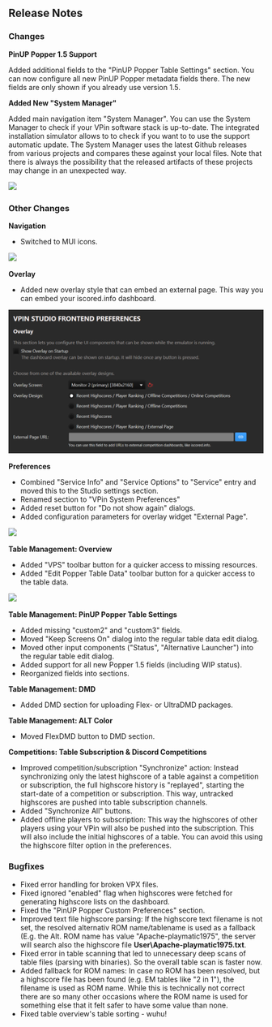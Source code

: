 ## Release Notes


### Changes

**PinUP Popper 1.5 Support**

Added additional fields to the "PinUP Popper Table Settings" section. You can now configure all new PinUP Popper metadata fields there. The new fields are only shown if you already use version 1.5.

**Added New "System Manager"**

Added main navigation item "System Manager". You can use the System Manager to check if your VPin software stack is up-to-date.
The integrated installation simulator allows to to check if you want to to use the support automatic update.
The System Manager uses the latest Github releases from various projects and compares these against your local files.
Note that there is always the possibility that the released artifacts of these projects may change in an unexpected way.


<img src="https://github.com/syd711/vpin-studio/blob/main/documentation/alx/overview.png?raw=true" width="800" />

### Other Changes

**Navigation**

- Switched to MUI icons.

<img src="https://github.com/syd711/vpin-studio/blob/main/documentation/releases/2.3.0/mui.png?raw=true" width="50" />

**Overlay**

- Added new overlay style that can embed an external page. This way you can embed your iscored.info dashboard.

<img src="https://github.com/syd711/vpin-studio/raw/main/documentation/preferences/overlay-designs.png" width="600" />


**Preferences**

- Combined "Service Info" and "Service Options" to "Service" entry and moved this to the Studio settings section.
- Renamed section to "VPin System Preferences"
- Added reset button for "Do not show again" dialogs.
- Added configuration parameters for overlay widget "External Page".

<img src="https://github.com/syd711/vpin-studio/blob/main/documentation/releases/2.3.0/ui-prefs.png?raw=true" width="200" />


**Table Management: Overview**

- Added "VPS" toolbar button for a quicker access to missing resources.
- Added "Edit Popper Table Data" toolbar button for a quicker access to the table data.

<img src="https://github.com/syd711/vpin-studio/blob/main/documentation/releases/2.3.0/vps.png?raw=true" width="200" />


**Table Management: PinUP Popper Table Settings**

- Added missing "custom2" and "custom3" fields.
- Moved "Keep Screens On" dialog into the regular table data edit dialog.
- Moved other input components ("Status", "Alternative Launcher") into the regular table edit dialog.
- Added support for all new Popper 1.5 fields (including WIP status).
- Reorganized fields into sections.

**Table Management: DMD**

- Added DMD section for uploading Flex- or UltraDMD packages.

**Table Management: ALT Color**

- Moved FlexDMD button to DMD section.

**Competitions: Table Subscription & Discord Competitions**

- Improved competition/subscription "Synchronize" action: Instead synchronizing only the latest highscore of a table against a competition or subscription, the full highscore history is "replayed", starting the start-date of a competition or subscription. This way, untracked highscores are pushed into table subscription channels.
- Added "Synchronize All" buttons.
- Added offline players to subscription: This way the highscores of other players using your VPin will also be pushed into the subscription. This will also include the initial highscores of a table. You can avoid this using the highscore filter option in the preferences.


### Bugfixes

- Fixed error handling for broken VPX files.
- Fixed ignored "enabled" flag when highscores were fetched for generating highscore lists on the dashboard.
- Fixed the "PinUP Popper Custom Preferences" section.
- Improved text file highscore parsing: If the highscore text filename is not set, the resolved alternativ ROM name/tablename is used as a fallback (E.g. the Alt. ROM name has value \"Apache-playmatic1975\", the server will search also the highscore file **User\Apache-playmatic1975.txt**. 
- Fixed error in table scanning that led to unnecessary deep scans of table files (parsing with binaries). So the overall table scan is faster now.
- Added fallback for ROM names: In case no ROM has been resolved, but a highscore file has been found (e.g. EM tables like "2 in 1"), the filename is used as ROM name. While this is technically not correct there are so many other occasions where the ROM name is used for something else that it felt safer to have some value than none. 
- Fixed table overview's table sorting - wuhu!